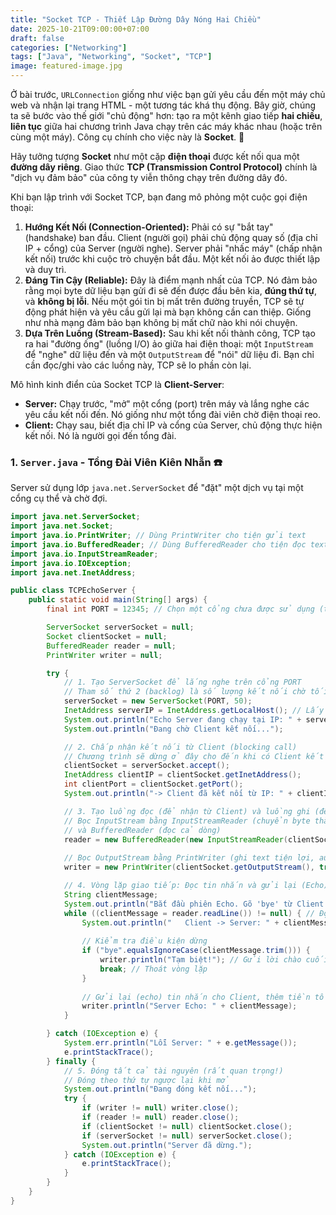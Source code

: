 ```yaml
---
title: "Socket TCP - Thiết Lập Đường Dây Nóng Hai Chiều"
date: 2025-10-21T09:00:00+07:00
draft: false
categories: ["Networking"]
tags: ["Java", "Networking", "Socket", "TCP"]
image: featured-image.jpg
---
```


Ở bài trước, `URLConnection` giống như việc bạn gửi yêu cầu đến một máy chủ web và nhận lại trang HTML - một tương tác khá thụ động. Bây giờ, chúng ta sẽ bước vào thế giới "chủ động" hơn: tạo ra một kênh giao tiếp **hai chiều**, **liên tục** giữa hai chương trình Java chạy trên các máy khác nhau (hoặc trên cùng một máy). Công cụ chính cho việc này là **Socket**. 🔌

Hãy tưởng tượng **Socket** như một cặp **điện thoại** được kết nối qua một **đường dây riêng**. Giao thức **TCP (Transmission Control Protocol)** chính là "dịch vụ đảm bảo" của công ty viễn thông chạy trên đường dây đó.

Khi bạn lập trình với Socket TCP, bạn đang mô phỏng một cuộc gọi điện thoại:

1.  **Hướng Kết Nối (Connection-Oriented):** Phải có sự "bắt tay" (handshake) ban đầu. Client (người gọi) phải chủ động quay số (địa chỉ IP + cổng) của Server (người nghe). Server phải "nhấc máy" (chấp nhận kết nối) trước khi cuộc trò chuyện bắt đầu. Một kết nối ảo được thiết lập và duy trì.
2.  **Đáng Tin Cậy (Reliable):** Đây là điểm mạnh nhất của TCP. Nó đảm bảo rằng mọi byte dữ liệu bạn gửi đi sẽ đến được đầu bên kia, **đúng thứ tự**, và **không bị lỗi**. Nếu một gói tin bị mất trên đường truyền, TCP sẽ tự động phát hiện và yêu cầu gửi lại mà bạn không cần can thiệp. Giống như nhà mạng đảm bảo bạn không bị mất chữ nào khi nói chuyện.
3.  **Dựa Trên Luồng (Stream-Based):** Sau khi kết nối thành công, TCP tạo ra hai "đường ống" (luồng I/O) ảo giữa hai điện thoại: một `InputStream` để "nghe" dữ liệu đến và một `OutputStream` để "nói" dữ liệu đi. Bạn chỉ cần đọc/ghi vào các luồng này, TCP sẽ lo phần còn lại.

Mô hình kinh điển của Socket TCP là **Client-Server**:
* **Server:** Chạy trước, "mở" một cổng (port) trên máy và lắng nghe các yêu cầu kết nối đến. Nó giống như một tổng đài viên chờ điện thoại reo.
* **Client:** Chạy sau, biết địa chỉ IP và cổng của Server, chủ động thực hiện kết nối. Nó là người gọi đến tổng đài.

### 1. `Server.java` - Tổng Đài Viên Kiên Nhẫn ☎️

Server sử dụng lớp `java.net.ServerSocket` để "đặt" một dịch vụ tại một cổng cụ thể và chờ đợi.

```java
import java.net.ServerSocket;
import java.net.Socket;
import java.io.PrintWriter; // Dùng PrintWriter cho tiện gửi text
import java.io.BufferedReader; // Dùng BufferedReader cho tiện đọc text
import java.io.InputStreamReader;
import java.io.IOException;
import java.net.InetAddress;

public class TCPEchoServer {
    public static void main(String[] args) {
        final int PORT = 12345; // Chọn một cổng chưa được sử dụng (trên 1024)

        ServerSocket serverSocket = null;
        Socket clientSocket = null;
        BufferedReader reader = null;
        PrintWriter writer = null;

        try {
            // 1. Tạo ServerSocket để lắng nghe trên cổng PORT
            // Tham số thứ 2 (backlog) là số lượng kết nối chờ tối đa trong hàng đợi
            serverSocket = new ServerSocket(PORT, 50); 
            InetAddress serverIP = InetAddress.getLocalHost(); // Lấy IP của máy chủ
            System.out.println("Echo Server đang chạy tại IP: " + serverIP.getHostAddress() + " trên cổng " + PORT);
            System.out.println("Đang chờ Client kết nối...");

            // 2. Chấp nhận kết nối từ Client (blocking call)
            // Chương trình sẽ dừng ở đây cho đến khi có Client kết nối
            clientSocket = serverSocket.accept(); 
            InetAddress clientIP = clientSocket.getInetAddress();
            int clientPort = clientSocket.getPort();
            System.out.println("-> Client đã kết nối từ IP: " + clientIP.getHostAddress() + ", Port: " + clientPort);

            // 3. Tạo luồng đọc (để nhận từ Client) và luồng ghi (để gửi cho Client)
            // Bọc InputStream bằng InputStreamReader (chuyển byte thành char) 
            // và BufferedReader (đọc cả dòng)
            reader = new BufferedReader(new InputStreamReader(clientSocket.getInputStream()));
            
            // Bọc OutputStream bằng PrintWriter (ghi text tiện lợi, autoFlush=true để tự đẩy đi)
            writer = new PrintWriter(clientSocket.getOutputStream(), true); 

            // 4. Vòng lặp giao tiếp: Đọc tin nhắn và gửi lại (Echo)
            String clientMessage;
            System.out.println("Bắt đầu phiên Echo. Gõ 'bye' từ Client để kết thúc.");
            while ((clientMessage = reader.readLine()) != null) { // Đọc từng dòng Client gửi
                System.out.println("   Client -> Server: " + clientMessage);
                
                // Kiểm tra điều kiện dừng
                if ("bye".equalsIgnoreCase(clientMessage.trim())) {
                    writer.println("Tạm biệt!"); // Gửi lời chào cuối
                    break; // Thoát vòng lặp
                }
                
                // Gửi lại (echo) tin nhắn cho Client, thêm tiền tố "Server Echo: "
                writer.println("Server Echo: " + clientMessage); 
            }

        } catch (IOException e) {
            System.err.println("Lỗi Server: " + e.getMessage());
            e.printStackTrace();
        } finally {
            // 5. Đóng tất cả tài nguyên (rất quan trọng!)
            // Đóng theo thứ tự ngược lại khi mở
            System.out.println("Đang đóng kết nối...");
            try {
                if (writer != null) writer.close();
                if (reader != null) reader.close();
                if (clientSocket != null) clientSocket.close();
                if (serverSocket != null) serverSocket.close();
                System.out.println("Server đã dừng.");
            } catch (IOException e) {
                e.printStackTrace();
            }
        }
    }
}